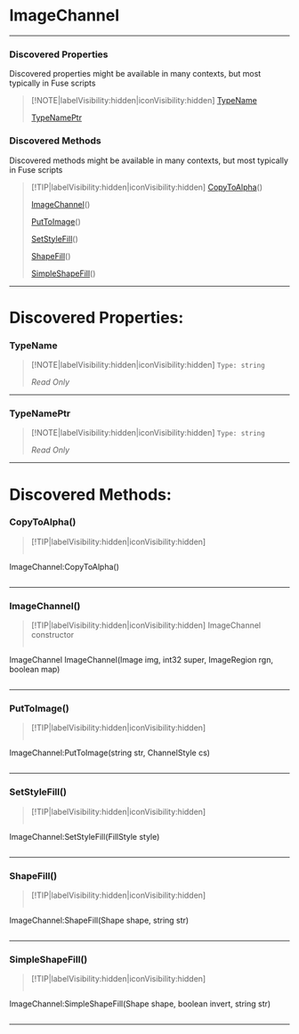 # ImageChannel
___
### Discovered Properties  
Discovered properties might be available in many contexts, but most typically in Fuse scripts  
> [!NOTE|labelVisibility:hidden|iconVisibility:hidden]
> [TypeName](#TypeName)
>
> [TypeNamePtr](#TypeNamePtr)
>
### Discovered Methods  
Discovered methods might be available in many contexts, but most typically in Fuse scripts  
> [!TIP|labelVisibility:hidden|iconVisibility:hidden]
> [CopyToAlpha](#CopyToAlpha)()
>
> [ImageChannel](#ImageChannel)()
>
> [PutToImage](#PutToImage)()
>
> [SetStyleFill](#SetStyleFill)()
>
> [ShapeFill](#ShapeFill)()
>
> [SimpleShapeFill](#SimpleShapeFill)()
>
___

# Discovered Properties: <!-- {docsify-ignore} -->

### TypeName
> [!NOTE|labelVisibility:hidden|iconVisibility:hidden]
> `Type: string`
>
> *<span class="read_only">Read Only</span>*
>
___

### TypeNamePtr
> [!NOTE|labelVisibility:hidden|iconVisibility:hidden]
> `Type: string`
>
> *<span class="read_only">Read Only</span>*
>
___


# Discovered Methods: <!-- {docsify-ignore} -->

### CopyToAlpha()
> [!TIP|labelVisibility:hidden|iconVisibility:hidden]
> ```php
 ImageChannel:CopyToAlpha()
> ```
>
___

### ImageChannel()
> [!TIP|labelVisibility:hidden|iconVisibility:hidden]
> ImageChannel constructor
>
> ```php
ImageChannel ImageChannel(Image img, int32 super, ImageRegion rgn, boolean map)
> ```
>
___

### PutToImage()
> [!TIP|labelVisibility:hidden|iconVisibility:hidden]
> ```php
 ImageChannel:PutToImage(string str, ChannelStyle cs)
> ```
>
___

### SetStyleFill()
> [!TIP|labelVisibility:hidden|iconVisibility:hidden]
> ```php
 ImageChannel:SetStyleFill(FillStyle style)
> ```
>
___

### ShapeFill()
> [!TIP|labelVisibility:hidden|iconVisibility:hidden]
> ```php
 ImageChannel:ShapeFill(Shape shape, string str)
> ```
>
___

### SimpleShapeFill()
> [!TIP|labelVisibility:hidden|iconVisibility:hidden]
> ```php
 ImageChannel:SimpleShapeFill(Shape shape, boolean invert, string str)
> ```
>
___


